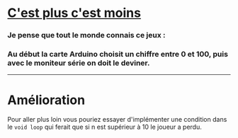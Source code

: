 # <a href="index.ino">C'est plus c'est moins</a>

### Je pense que tout le monde connais ce jeux :
### Au début la carte Arduino choisit un chiffre entre 0 et 100, puis avec le moniteur série on doit le deviner.

<hr />

# Amélioration

Pour aller plus loin vous pouriez essayer d'implémenter une condition dans le `void loop` qui ferait que si n est supérieur à 10 le joueur a perdu.
